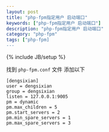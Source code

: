 ```yaml
---
layout: post
title: "php-fpm指定用户 启动端口"
keywords: ["php-fpm指定用户 启动端口"]
description: "php-fpm指定用户 启动端口"
category: "php-fpm"
tags: ["php-fpm]
---
```

{% include JB/setup %}

找到 `php-fpm.conf` 文件 添加以下

```
[dengsixian]
user = dengsixian
group = dengsixian
listen = 127.0.0.1:9005
pm = dynamic
pm.max_children = 5
pm.start_servers = 2
pm.min_spare_servers = 1
pm.max_spare_servers = 3
```